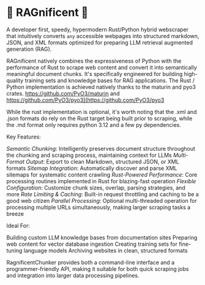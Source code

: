 # 🦀 RAGnificent 🐍
A developer first, speedy, hypermodern Rust/Python hybrid webscraper that intuitively converts `any` accessible webpages into structured markdown, JSON, and XML formats optimized for preparing LLM retrieval augmented generation (RAG).

RAGnificent natively combines the expressiveness of Python with the performance of Rust to scrape web content and convert it into semantically meaningful document chunks. It's specifically engineered for building high-quality training sets and knowledge bases for RAG applications. The Rust / Python implementation is achieved natively thanks to the maturin and pyo3 crates.  <https://github.com/PyO3/maturin> and <https://github.com/PyO3/pyo3](https://github.com/PyO3/pyo3> 

While the rust implementation is optional, it's worth noting that the .xml and .json formats do rely on the Rust target being built prior to scraping, while the .md format only requires python 3.12 and a few py dependencies.

Key Features:

*Semantic Chunking*: Intelligently preserves document structure throughout the chunking and scraping process, maintaining context for LLMs
*Multi-Format Output*: Export to clean Markdown, structured JSON, or XML formats
*Sitemap Integration*: Automatically discover and parse XML sitemaps for systematic content crawling
*Rust-Powered Performance*: Core processing routines implemented in Rust for blazing-fast operation
*Flexible Configuration*: Customize chunk sizes, overlap, parsing strategies, and more
*Rate Limiting & Caching*: Built-in request throttling and caching to be a good web citizen
*Parallel Processing*: Optional multi-threaded operation for processing multiple URLs simultaneously, making larger scraping tasks a breeze

Ideal For:

Building custom LLM knowledge bases from documentation sites
Preparing web content for vector database ingestion
Creating training sets for fine-tuning language models
Archiving websites in clean, structured formats

RagnificentChunker provides both a command-line interface and a programmer-friendly API, making it suitable for both quick scraping jobs and integration into larger data processing pipelines.
